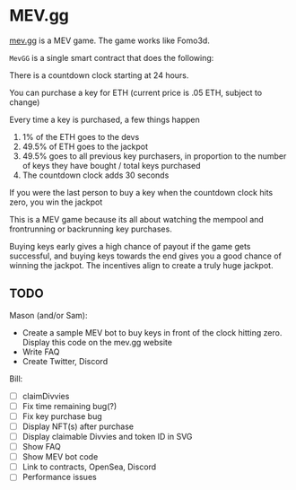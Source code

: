 # MEV.gg

[mev.gg](http://mev.gg) is a MEV game. The game works like Fomo3d.

`MevGG` is a single smart contract that does the following:

There is a countdown clock starting at 24 hours.

You can purchase a key for ETH (current price is .05 ETH, subject to change)

Every time a key is purchased, a few things happen

1. 1% of the ETH goes to the devs
2. 49.5% of ETH goes to the jackpot
3. 49.5% goes to all previous key purchasers, in proportion to the number of keys they have bought / total keys purchased
4. The countdown clock adds 30 seconds

If you were the last person to buy a key when the countdown clock hits zero, you win the jackpot

This is a MEV game because its all about watching the mempool and frontrunning or backrunning key purchases.

Buying keys early gives a high chance of payout if the game gets successful, and buying keys towards the end gives you a good chance of winning the jackpot. The incentives align to create a truly huge jackpot.


## TODO
Mason (and/or Sam):
* Create a sample MEV bot to buy keys in front of the clock hitting zero. Display this code on the mev.gg website
* Write FAQ
* Create Twitter, Discord

Bill:
- [ ] claimDivvies
- [ ] Fix time remaining bug(?)
- [ ] Fix key purchase bug
- [ ] Display NFT(s) after purchase
- [ ] Display claimable Divvies and token ID in SVG
- [ ] Show FAQ
- [ ] Show MEV bot code
- [ ] Link to contracts, OpenSea, Discord
- [ ] Performance issues

